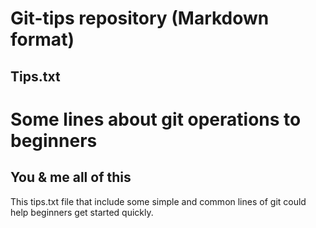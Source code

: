  Git-tips repository (Markdown format)
 =======================
 Tips.txt
 -----------------------
 # Some lines about git operations to beginners
 ## You & me all of this
 
 This tips.txt file that include some simple and common lines of git could help beginners get started quickly.
 
